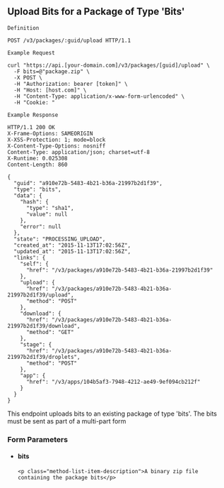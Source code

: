 ## Upload Bits for a Package of Type 'Bits'

```
Definition
```

```http
POST /v3/packages/:guid/upload HTTP/1.1
```

```
Example Request
```

```shell
curl "https://api.[your-domain.com]/v3/packages/[guid]/upload" \
  -F bits=@"package.zip" \
  -X POST \
  -H "Authorization: bearer [token]" \
  -H "Host: [host.com]" \
  -H "Content-Type: application/x-www-form-urlencoded" \
  -H "Cookie: "
```

```
Example Response
```

```http
HTTP/1.1 200 OK
X-Frame-Options: SAMEORIGIN
X-XSS-Protection: 1; mode=block
X-Content-Type-Options: nosniff
Content-Type: application/json; charset=utf-8
X-Runtime: 0.025308
Content-Length: 860

{
  "guid": "a910e72b-5483-4b21-b36a-21997b2d1f39",
  "type": "bits",
  "data": {
    "hash": {
      "type": "sha1",
      "value": null
    },
    "error": null
  },
  "state": "PROCESSING_UPLOAD",
  "created_at": "2015-11-13T17:02:56Z",
  "updated_at": "2015-11-13T17:02:56Z",
  "links": {
    "self": {
      "href": "/v3/packages/a910e72b-5483-4b21-b36a-21997b2d1f39"
    },
    "upload": {
      "href": "/v3/packages/a910e72b-5483-4b21-b36a-21997b2d1f39/upload",
      "method": "POST"
    },
    "download": {
      "href": "/v3/packages/a910e72b-5483-4b21-b36a-21997b2d1f39/download",
      "method": "GET"
    },
    "stage": {
      "href": "/v3/packages/a910e72b-5483-4b21-b36a-21997b2d1f39/droplets",
      "method": "POST"
    },
    "app": {
      "href": "/v3/apps/104b5af3-7948-4212-ae49-9ef094cb212f"
    }
  }
}
```

This endpoint uploads bits to an existing package of type 'bits'. The bits must be sent as part of a multi-part form

### Form Parameters

<ul class="method-list-group">
  <li class="method-list-item">
    <h4 class="method-list-item-label">bits</h4>

    <p class="method-list-item-description">A binary zip file containing the package bits</p>
  </li>
</ul>
